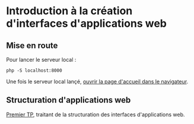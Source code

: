 # Introduction à la création d'interfaces d'applications web

## Mise en route


Pour lancer le serveur local :
```shell
php -S localhost:8000
```

Une fois le serveur local lançé, [ouvrir la page d'accueil dans le navigateur](http://localhost:8000 "serveur local").


## Structuration d'applications web

[Premier TP](https://iut-info.univ-reims.fr/users/jonquet/intranet/but/r202/tp/flex/index.html "sujet du TP"), traitant de la structuration des interfaces d'applications web.
